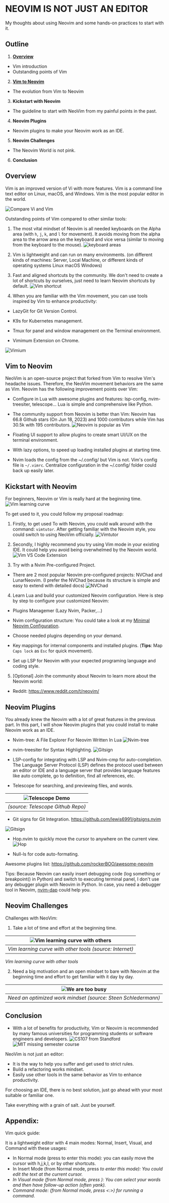 # NEOVIM IS NOT JUST AN EDITOR
My thoughts about using Neovim and some hands-on practices to start with it.

## Outline
1. **[Overview](#overview)**
- Vim introduction
- Outstanding points of Vim

2. **[Vim to Neovim](#vim-to-neovim)**
- The evolution from Vim to Neovim

3. **Kickstart with Neovim**
- The guideline to start with NeoVim from my painful points in the past.

4. **Neovim Plugins**
- Neovim plugins to make your Neovim work as an IDE.

5. **Neovim Challenges**
- The Neovim World is not pink.

6. **Conclusion**

## Overview
Vim is an improved version of Vi with more features.
Vim is a command line text editor on Linux, macOS, and Windows. Vim is the most popular editor in the world.

![Compare Vi and Vim](/assets/images/neovim_is_not_just_an_editor/vi_n_vim.avif)


Outstanding points of Vim compared to other similar tools:
1. The most vital mindset of Neovim is all needed keyboards on the Alpha area (with `h`, `j`, `k`, and `l` for movement).
It avoids moving from the alpha area to the arrow area on the keyboard and vice versa (similar to moving from the keyboard to the mouse).
![keyboard areas](/assets/images/neovim_is_not_just_an_editor/keyboard-area.png)

2. Vim is lightweight and can run on many environments. (on different kinds of machines: Server, Local Machine, or different kinds of operating systems Linux macOS Windows)

3. Fast and aligned shortcuts by the community. We don't need to create a lot of shortcuts by ourselves, just need to learn Neovim shortcuts by default.
![Vim shortcut](/assets/images/neovim_is_not_just_an_editor/vim-shortcut.webp)

4. When you are familiar with the Vim movement, you can use tools inspired by Vim to enhance productivity:
- LazyGit for Git Version Control.

- K9s for Kubernetes management.

- Tmux for panel and window management on the Terminal environment.

- Vimimum Extension on Chrome.

![Vimium](/assets/images/neovim_is_not_just_an_editor/vimium.png)
## Vim to Neovim
NeoVim is an open-source project that forked from Vim to resolve Vim's headache issues.
Therefore, the NeoVim movement behaviors are the same as Vim.
Neovim has the following improvement points over Vim:
- Configure in Lua with awesome plugins and features: lsp-config, nvim-treesiter, telescope... Lua is simple and comprehensive like Python.

- The community support from Neovim is better than Vim: Neovim has 66.8 Github stars (On Jun 18, 2023) and 1000 contributors while Vim has 30.5k with 195 contributors.
![Neovim is popular as Vim](/assets/images/neovim_is_not_just_an_editor/best_editor_survey.jpg)

- Floating UI support to allow plugins to create smart UI/UX on the terminal environment.

- With lazy options, to speed up loading installed plugins at starting time.

- Nvim loads the config from the ~/.config/ but Vim is not. Vim's config file is `~/.vimrc`. Centralize configuration in the ~/.config/ folder could back up easily later.


## Kickstart with Neovim
For beginners, Neovim or Vim is really hard at the beginning time.
![Vim learning curve](/assets/images/neovim_is_not_just_an_editor/vim_learning_curve.png)

To get used to it, you could follow my proposal roadmap:
1. Firstly, to get used To with Neovim, you could walk around with the command: `vimtutor`. After getting familiar with the Neovim style, you could switch to using NeoVim officially.
![Vimtutor](/assets/images/neovim_is_not_just_an_editor/vimtutor.jpeg)

2. Secondly, I highly recommend you try using Vim mode in your existing IDE. It could help you avoid being overwhelmed by the Neovim world.
![Vim VS Code Extension](/assets/images/neovim_is_not_just_an_editor/vim-vscode.png)

3. Try with a Nvim Pre-configured Project.
- There are 2 most popular Neovim pre-configured projects: NVChad and LunarNeovim.
(I prefer the NVChad because its structure is simple and easy to extend with detailed docs)
![NVChad](/assets/images/neovim_is_not_just_an_editor/nvchad.png)

4. Learn Lua and build your customized Neovim configuration. Here is step by step to configure your customized Neovim:

- Plugins Managemer (Lazy Nvim, Packer,...)

- Nvim configuration structure: You could take a look at my [Minimal Neovim Configuration](https://github.com/lexuancuong/nvim).

- Choose needed plugins depending on your demand.

- Key mappings for internal components and installed plugins. (**Tips**: Map `Caps lock` as `Esc` for quick movement).

- Set up LSP for Neovim with your expected programing language and coding style.

5. [Optional] Join the community about Neovim to learn more about the Neovim world:
- Reddit: https://www.reddit.com/t/neovim/


## Neovim Plugins
You already knew the Neovim with a lot of great features in the previous part.
In this part, I will show Neovim plugins that you could install to make Neovim work as an IDE.
- Nvim-tree: A File Explorer For Neovim Written In Lua
![Nvim-tree](/assets/images/neovim_is_not_just_an_editor/nvim-tree.png)

- nvim-treesiter for Syntax Highlighting.
![Gitsign](/assets/images/neovim_is_not_just_an_editor/treesitter.png)

- LSP-config for integrating with LSP and Nvim-cmp for auto-completion.
The Language Server Protocol (LSP) defines the protocol used between an editor or IDE and a language server that provides language features like auto complete, go to definition, find all references, etc.

- Telescope for searching, and previewing files, and words.

| ![Telescope Demo](/assets/images/neovim_is_not_just_an_editor/telescope.gif) |
|:--:|
| *(source: Telescope Github Repo)* |

- Git signs for Git Integration.
https://github.com/lewis6991/gitsigns.nvim

![Gitsign](/assets/images/neovim_is_not_just_an_editor/gitsigns.gif)

- Hop.nvim to quickly move the cursor to anywhere on the current view.
![Hop](/assets/images/neovim_is_not_just_an_editor/hop.png)

- Null-ls for code auto-formating.

Awesome plugins list:
https://github.com/rockerBOO/awesome-neovim

Tips: Because Neovim can easily insert debugging code (log something or breakpoint() in Python) and switch to executing terminal panel,
I don't use any debugger plugin with Neovim in Python. In case, you need a debugger tool in Neovim, [nvim-dap](https://github.com/mfussenegger/nvim-dap) could help you.

## Neovim Challenges
Challenges with NeoVim:
1. Take a lot of time and effort at the beginning time.

| ![Vim learning curve with others](/assets/images/neovim_is_not_just_an_editor/vim_learning_curve_with_others.webp) |
|:--:|
| *Vim learning curve with other tools (source: Internet)* |

*Vim learning curve with other tools*

2. Need a big motivation and an open mindset to bare with Neovim at the beginning time and effort to get familiar with it day by day.

|![We are too busy](/assets/images/neovim_is_not_just_an_editor/weel-too-busy.png)|
|:--:|
| *Need an optimized work mindset (source: Steen Schledermann)* |

## Conclusion
- With a lot of benefits for productivity, Vim or Neovim is recommended by many famous universities for programming students or software engineers and developers.
![CS107 from Standford](/assets/images/neovim_is_not_just_an_editor/standford_cs107.png)
![MIT missing semester course](/assets/images/neovim_is_not_just_an_editor/mit_missing_course.png)

NeoVim is not just an editor:
- It is the way to help you suffer and get used to strict rules.
- Build a refactoring works mindset.
- Easily use other tools in the same behavior as Vim to enhance productivity.

For choosing an IDE, there is no best solution, just go ahead with your most suitable or familiar one.

Take everything with a grain of salt. Just be yourself.

## Appendix:
Vim quick guide:

It is a lightweight editor with 4 main modes: Normal, Insert, Visual, and Command with these usages:
- In Normal mode (press <Esc> to enter this mode): you can easily move the cursor with h,j,k,l, or by other shortcuts.
- In Insert Mode (from Normal mode, press <i> to enter this mode): You could edit the text at the current cursor.
- In Visual mode (from Normal mode, press <v>): You can select your words and then have follow-up action (often yank).
- Command mode: (from Normal mode, press <:>) for running a command.
